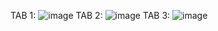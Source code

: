 TAB 1: 
![image](https://github.com/user-attachments/assets/b14469ee-2f23-4d53-9354-44571c9457fd)
TAB 2: 
![image](https://github.com/user-attachments/assets/ff206f4b-bfe3-4ea5-9463-4f69f8a12d70)
TAB 3: ![image](https://github.com/user-attachments/assets/59c88850-33f1-4590-b397-21158fb87a92)
